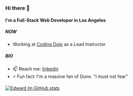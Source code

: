 ### Hi there 👋

#### I'm a Full-Stack Web Developer in Los Angeles

##### NOW
 - Working at [Coding Dojo](https://www.codingdojo.com/) as a Lead Instructor



##### BIO
- 📫 Reach me: [linkedin](https://www.linkedin.com/in/edwardim/)
- ⚡️ Fun fact: I'm a massive fan of Dune. "I must not fear"


[![Edward Im GitHub stats](https://github-readme-stats.vercel.app/api?username=edwarddim&theme=onedark&show_icons=true)](https://github.com/anuraghazra/github-readme-stats)

<!-- <div style="text-align:center">

![my badge](https://badgen.net/badge/icon/VisualStudio?icon=visualstudio&label)
</div> -->


<!--
**edwarddim/edwarddim** is a ✨ _special_ ✨ repository because its `README.md` (this file) appears on your GitHub profile.

Here are some ideas to get you started:

- 🔭 I’m currently working on ...
- 🌱 I’m currently learning ...
- 👯 I’m looking to collaborate on ...
- 🤔 I’m looking for help with ...
- 💬 Ask me about ...
- 📫 How to reach me: ...
- 😄 Pronouns: ...
- ⚡ Fun fact: ...
-->
